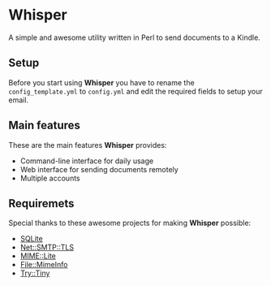 # Whisper

A simple and awesome utility written in Perl to send documents to a Kindle.


## Setup

Before you start using **Whisper** you have to rename the `config_template.yml` to `config.yml` and edit the required fields to setup your email.


## Main features

These are the main features **Whisper** provides:

  - Command-line interface for daily usage
  - Web interface for sending documents remotely
  - Multiple accounts

## Requiremets

Special thanks to these awesome projects for making **Whisper** possible:

  - [SQLite](http://www.sqlite.org)
  - [Net::SMTP::TLS](http://search.cpan.org/~awestholm/Net-SMTP-TLS-0.12/lib/Net/SMTP/TLS.pm)
  - [MIME::Lite](http://search.cpan.org/~rjbs/MIME-Lite-3.029/lib/MIME/Lite.pm)
  - [File::MimeInfo](http://search.cpan.org/~michielb/File-MimeInfo-0.17/lib/File/MimeInfo.pm)
  - [Try::Tiny](http://search.cpan.org/~doy/Try-Tiny-0.16/lib/Try/Tiny.pm)
